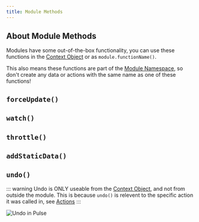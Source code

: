 ```yaml
---
title: Module Methods
---
```


## About Module Methods

Modules have some out-of-the-box functionality, you can use these functions in the [Context Object](/v2/docs/context-object.html) or as `module.functionName()`.

This also means these functions are part of the [Module Namespace](/v2/docs/modules.html#namespacing), so don't create any data or actions with the same name as one of these functions!

## `forceUpdate()`

## `watch()`

## `throttle()`

## `addStaticData()`

## `undo()`

::: warning
Undo is ONLY useable from the [Context Object](/v2/docs/context-object.html), and not from outside the module. This is because `undo()` is relevent to the specific action it was called in, see [Actions](/v2/docs/modules.html#actions)
:::

![Undo in Pulse](https://i.imgur.com/wSAkxuX.png)
